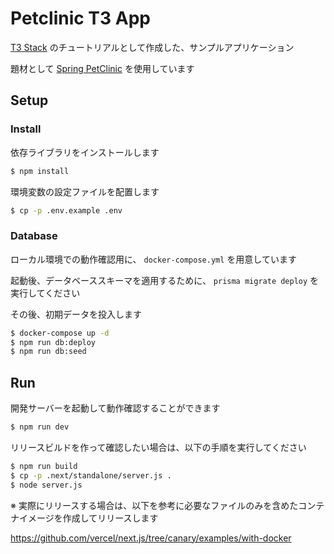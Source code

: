 # Petclinic T3 App

[T3 Stack](https://create.t3.gg/) のチュートリアルとして作成した、サンプルアプリケーション

題材として [Spring PetClinic](https://spring-petclinic.github.io/) を使用しています

## Setup

### Install

依存ライブラリをインストールします

```bash
$ npm install
```

環境変数の設定ファイルを配置します

```bash
$ cp -p .env.example .env
```

### Database

ローカル環境での動作確認用に、 `docker-compose.yml` を用意しています

起動後、データベーススキーマを適用するために、 `prisma migrate deploy` を実行してください

その後、初期データを投入します

```bash
$ docker-compose up -d
$ npm run db:deploy
$ npm run db:seed
```

## Run

開発サーバーを起動して動作確認することができます

```bash
$ npm run dev
```

リリースビルドを作って確認したい場合は、以下の手順を実行してください

```bash
$ npm run build
$ cp -p .next/standalone/server.js .
$ node server.js
```

※ 実際にリリースする場合は、以下を参考に必要なファイルのみを含めたコンテナイメージを作成してリリースします

https://github.com/vercel/next.js/tree/canary/examples/with-docker

